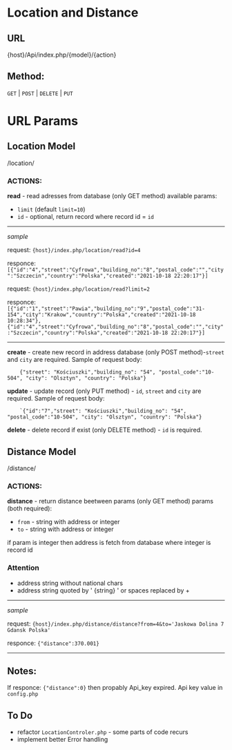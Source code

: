 # Location and Distance #


## URL ##

  {host}/Api/index.php/{model}/{action}

## Method: ##

  `GET` | `POST` | `DELETE` | `PUT`
  
# URL Params #

## Location Model ##

/location/
###   ACTIONS: ###

**read** - read adresses from database (only GET method) 
available params:

- `limit` (default `limit=10`)
- `id` - optional, return record where record id = `id`
_______________
*sample*

request: `{host}/index.php/location/read?id=4`

responce: `[{"id":"4","street":"Cyfrowa","building_no":"8","postal_code":"","city":"Szczecin","country":"Polska","created":"2021-10-18 22:20:17"}]`

request: `{host}/index.php/location/read?limit=2`

responce: `[{"id":"1","street":"Pawia","building_no":"9","postal_code":"31-154","city":"Krakow","country":"Polska","created":"2021-10-18 10:28:34"},{"id":"4","street":"Cyfrowa","building_no":"8","postal_code":"","city":"Szczecin","country":"Polska","created":"2021-10-18 22:20:17"}]`

___________
**create** - create new record in address database (only POST method)-`street` and `city` are required. Sample of request body:

        {"street": "Kościuszki","building_no": "54", "postal_code":"10-504", "city": "Olsztyn", "country": "Polska"}


**update** - update record (only PUT method) - `id`, `street` and `city` are required. Sample of request body:

        `{"id":"7","street": "Kościuszki","building_no": "54", "postal_code":"10-504", "city": "Olsztyn", "country": "Polska"} 
    
**delete** - delete record if exist (only DELETE method) - `id` is required.

## Distance Model ##

/distance/
###   ACTIONS: ###  
   
**distance** - return distance beetween params  (only GET method) 
params (both required):

- `from` - string with address or integer
- `to` - string with address or integer
  
if param is integer then address is fetch from database where integer is record id

### Attention ###
- address string without national chars
- address string quoted by ' {string} ' or spaces replaced by + 
_______________
*sample*

request: `{host}/index.php/distance/distance?from=4&to='Jaskowa Dolina 7 Gdansk Polska'`

responce: `{"distance":370.001}`
___________
## Notes: ##
If responce: `{"distance":0}` then propably Api_key expired. Api key value in `config.php`

## To Do ##
- refactor `LocationControler.php` - some parts of code recurs
- implement better Error handling